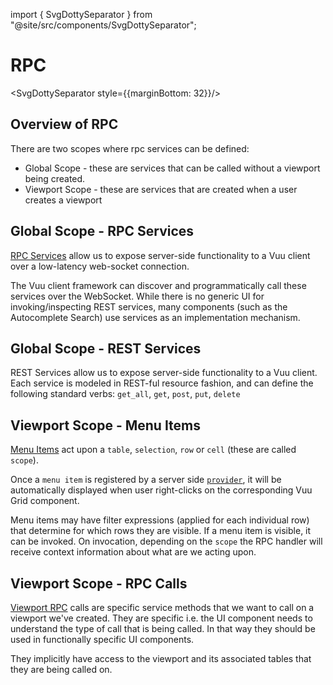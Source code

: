 import { SvgDottySeparator } from "@site/src/components/SvgDottySeparator";

# RPC

<SvgDottySeparator style={{marginBottom: 32}}/>

## Overview of RPC

There are two scopes where rpc services can be defined:

- Global Scope - these are services that can be called without a viewport being created.
- Viewport Scope - these are services that are created when a user creates a viewport

## Global Scope - RPC Services

[RPC Services](service.md) allow us to expose server-side functionality to a Vuu client over a low-latency web-socket connection.

The Vuu client framework can discover and programmatically call these services over the WebSocket. While there is no generic UI for invoking/inspecting REST services, many components (such as the Autocomplete Search) use services as an implementation mechanism.

## Global Scope - REST Services

REST Services allow us to expose server-side functionality to a Vuu client. Each service is modeled in REST-ful resource fashion, and can define the following standard verbs: `get_all`, `get`, `post`, `put`, `delete`

## Viewport Scope - Menu Items

[Menu Items](Menu_items.md) act upon a `table`, `selection`, `row` or `cell` (these are called `scope`).

Once a `menu item` is registered by a server side [`provider`](../providers_tables_viewports/providers.md), it will be automatically displayed when user right-clicks on the corresponding Vuu Grid component.

Menu items may have filter expressions (applied for each individual row) that determine for which rows they are visible. If a menu item is visible, it can be invoked. On invocation, depending on the `scope` the RPC handler will receive context information about what are we acting upon.

## Viewport Scope - RPC Calls

[Viewport RPC](Viewport_rpc.md) calls are specific service methods that we want to call on a viewport we've created. They are specific i.e. the UI component needs
to understand the type of call that is being called. In that way they should be used in functionally specific UI components.

They implicitly have access to the viewport and its associated tables that they are being called on.
